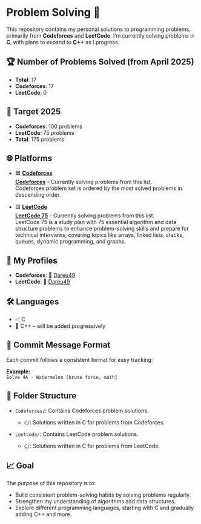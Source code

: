 # Problem Solving 🚀
This repository contains my personal solutions to programming problems, primarily from **Codeforces** and **LeetCode**. I’m currently solving problems in **C**, with plans to expand to **C++** as I progress.

## 🏆 Number of Problems Solved (from April 2025)
- **Total**: 17
- **Codeforces**: 17
- **LeetCode**: 0

## 🎯 Target 2025
- **Codeforces**: 100 problems
- **LeetCode**: 75 problems
- **Total**: 175 problems

## 🌐 Platforms
- 🟦 **[Codeforces](https://codeforces.com/)**  
  **[Codeforces](https://codeforces.com/problemset?order=BY_SOLVED_DESC)** - Currently solving problems from this list.  
  Codeforces problem set is ordered by the most solved problems in descending order.

- 🟨 **[LeetCode](https://leetcode.com/)**  
  **[LeetCode 75](https://leetcode.com/studyplan/leetcode-75/)** - Currently solving problems from this list.  
  LeetCode 75 is a study plan with 75 essential algorithm and data structure problems to enhance problem-solving skills and prepare for technical interviews, covering topics like arrays, linked lists, stacks, queues, dynamic programming, and graphs.

## 🧮 My Profiles
- **Codeforces**: 🔗 [Dareu49](https://codeforces.com/profile/Dareu49)  
- **LeetCode**: 🔗 [Dareu49](https://leetcode.com/u/Dareu49/)

## 🛠️ Languages
- ✅ C  
- 🧩 C++ – will be added progressively

## 💬 Commit Message Format
Each commit follows a consistent format for easy tracking:

**Example:**  
`Solve 4A - Watermelon [brute force, math]`

## 📁 Folder Structure
- `Codeforces/`: Contains Codeforces problem solutions.
  - `C/`: Solutions written in C for problems from Codeforces.

- `Leetcode/`: Contains LeetCode problem solutions.
  - `C/`: Solutions written in C for problems from LeetCode.

## 📈 Goal
The purpose of this repository is to:
- Build consistent problem-solving habits by solving problems regularly.
- Strengthen my understanding of algorithms and data structures.
- Explore different programming languages, starting with C and gradually adding C++ and more.
